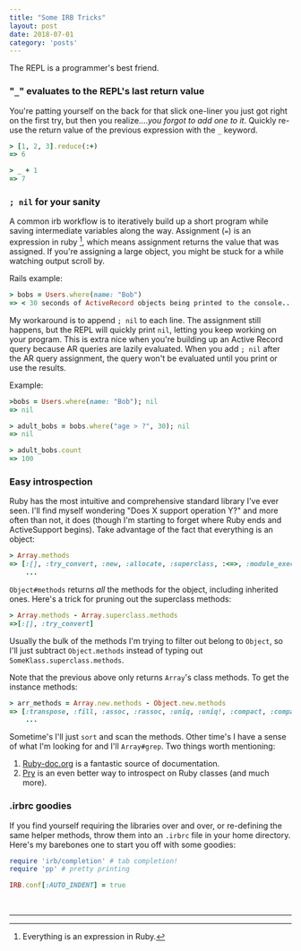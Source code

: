 ```yaml
---
title: "Some IRB Tricks"
layout: post
date: 2018-07-01
category: 'posts'
---
```


The REPL is a programmer's best friend.

<!--more-->

### "`_`" evaluates to the REPL's last return value
You're patting yourself on the back for that slick one-liner you just got right on the first try, but then you realize...._you forgot to add one to it_. Quickly re-use the return value of the previous expression with the `_` keyword.

```ruby
> [1, 2, 3].reduce(:+)
=> 6

> _ + 1
=> 7
```

### `; nil` for your sanity
A common irb workflow is to iteratively build up a short program while saving intermediate variables along the way. Assignment (`=`) is an expression in ruby [^1], which means assignment returns the value that was assigned. If you're assigning a large object, you might be stuck for a while watching output scroll by. 

Rails example:
```ruby
> bobs = Users.where(name: "Bob")
=> < 30 seconds of ActiveRecord objects being printed to the console... >
```

My workaround is to append `; nil` to each line. The assignment still happens, but the REPL will quickly print `nil`, letting you keep working on your program. This is extra nice when you're building up an Active Record query because AR queries are lazily evaluated. When you add `; nil` after the AR query assignment, the query won't be evaluated until you print or use the results.

Example:
```ruby
>bobs = Users.where(name: "Bob"); nil
=> nil

> adult_bobs = bobs.where("age > ?", 30); nil
=> nil

> adult_bobs.count
=> 100
```

### Easy introspection
Ruby has the most intuitive and comprehensive standard library I've ever seen. I'll find myself wondering "Does X support operation Y?" and more often than not, it does (though I'm starting to forget where Ruby ends and ActiveSupport begins). Take advantage of the fact that everything is an object:

```ruby
> Array.methods
=> [:[], :try_convert, :new, :allocate, :superclass, :<=>, :module_exec, :class_exec, :<=, :>=, :==, :===, :include?, :included_modules, :ancestors, :name, :public_instance_methods, :instance_methods, :private_instance_methods, :protected_instance_methods, :const_get, :constants, :const_defined? 
    ...
```

`Object#methods` returns _all_ the methods for the object, including inherited ones. Here's a trick for pruning out the superclass methods:

```ruby
> Array.methods - Array.superclass.methods
=>[:[], :try_convert]
```

Usually the bulk of the methods I'm trying to filter out belong to `Object`, so I'll just subtract `Object.methods` instead of typing out `SomeKlass.superclass.methods`.

Note that the previous above only returns `Array`'s class methods. To get the instance methods:

```ruby
> arr_methods = Array.new.methods - Object.new.methods
=> [:transpose, :fill, :assoc, :rassoc, :uniq, :uniq!, :compact, :compact!, :to_h, :flatten, :flatten!, :shuffle!, :include?, :permutation, :combination, :sample, :repeated_combination, :shuffle, :product, :bsearch, :bsearch_index, :repeated_permutation, :shelljoin, :map!, :&, :*,
    ...
```

Sometime's I'll just `sort` and scan the methods. Other time's I have a sense of what I'm looking for and I'll `Array#grep`. Two things worth mentioning:
1. [Ruby-doc.org](https://ruby-doc.org/core-2.5.1/Array.html) is a fantastic source of documentation.
2. [Pry](http://pryrepl.org/) is an even better way to introspect on Ruby classes (and much more).

### .irbrc goodies
If you find yourself requiring the libraries over and over, or re-defining the same helper methods, throw them into an `.irbrc` file in your home directory. Here's my barebones one to start you off with some goodies:

```ruby
require 'irb/completion' # tab completion!
require 'pp' # pretty printing

IRB.conf[:AUTO_INDENT] = true
```

<br>

---

[^1]: Everything is an expression in Ruby.
